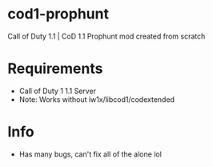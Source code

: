 # cod1-prophunt
Call of Duty 1.1 | CoD 1.1 Prophunt mod created from scratch

# Requirements 
- Call of Duty 1 1.1 Server
- Note: Works without iw1x/libcod1/codextended

# Info
- Has many bugs, can't fix all of the alone lol
